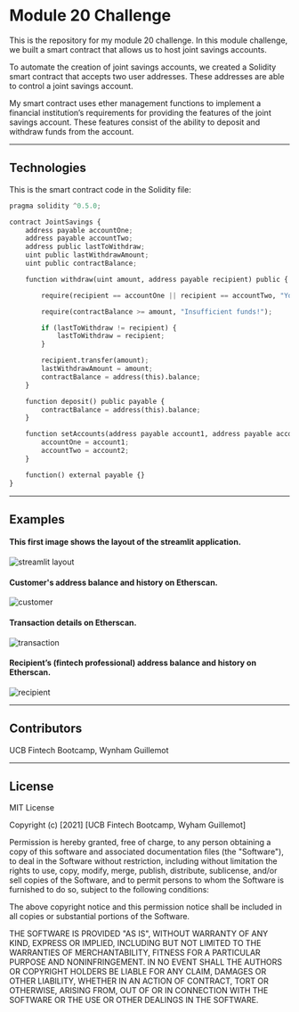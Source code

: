 # Module 20 Challenge

This is the repository for my module 20 challenge. In this module challenge, we built a smart contract that allows us to host joint savings accounts.  

To automate the creation of joint savings accounts, we created a Solidity smart contract that accepts two user addresses. These addresses are able to control a joint savings account. 

My smart contract uses ether management functions to implement a financial institution’s requirements for providing the features of the joint savings account. These features consist of the ability to deposit and withdraw funds from the account.

---

## Technologies

This is the smart contract code in the Solidity file:

```python
pragma solidity ^0.5.0;

contract JointSavings {
    address payable accountOne;
    address payable accountTwo;
    address public lastToWithdraw;
    uint public lastWithdrawAmount;
    uint public contractBalance;

    function withdraw(uint amount, address payable recipient) public {

        require(recipient == accountOne || recipient == accountTwo, "You don't own this account!");

        require(contractBalance >= amount, "Insufficient funds!");

        if (lastToWithdraw != recipient) {
            lastToWithdraw = recipient;
        }

        recipient.transfer(amount);
        lastWithdrawAmount = amount;
        contractBalance = address(this).balance;
    }

    function deposit() public payable {
        contractBalance = address(this).balance;
    }

    function setAccounts(address payable account1, address payable account2) public{
        accountOne = account1;
        accountTwo = account2;
    }

    function() external payable {}
}
```

---

## Examples

#### This first image shows the layout of the streamlit application.

![streamlit layout](./readme_images/mod19_1.png)


#### Customer's address balance and history on Etherscan.

![customer](./readme_images/mod19_2.png)


#### Transaction details on Etherscan.

![transaction](./readme_images/mod19_3.png)


#### Recipient’s (fintech professional) address balance and history on Etherscan.

![recipient](./readme_images/mod19_4.png)


---

## Contributors

UCB Fintech Bootcamp, Wynham Guillemot 

---

## License

MIT License

Copyright (c) [2021] [UCB Fintech Bootcamp, Wyham Guillemot]

Permission is hereby granted, free of charge, to any person obtaining a copy
of this software and associated documentation files (the "Software"), to deal
in the Software without restriction, including without limitation the rights
to use, copy, modify, merge, publish, distribute, sublicense, and/or sell
copies of the Software, and to permit persons to whom the Software is
furnished to do so, subject to the following conditions:

The above copyright notice and this permission notice shall be included in all
copies or substantial portions of the Software.

THE SOFTWARE IS PROVIDED "AS IS", WITHOUT WARRANTY OF ANY KIND, EXPRESS OR
IMPLIED, INCLUDING BUT NOT LIMITED TO THE WARRANTIES OF MERCHANTABILITY,
FITNESS FOR A PARTICULAR PURPOSE AND NONINFRINGEMENT. IN NO EVENT SHALL THE
AUTHORS OR COPYRIGHT HOLDERS BE LIABLE FOR ANY CLAIM, DAMAGES OR OTHER
LIABILITY, WHETHER IN AN ACTION OF CONTRACT, TORT OR OTHERWISE, ARISING FROM,
OUT OF OR IN CONNECTION WITH THE SOFTWARE OR THE USE OR OTHER DEALINGS IN THE
SOFTWARE.
